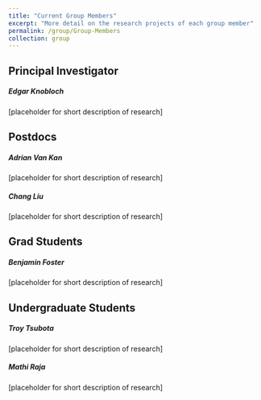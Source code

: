 ```yaml
---
title: "Current Group Members"
excerpt: "More detail on the research projects of each group member"
permalink: /group/Group-Members
collection: group
---
```


Principal Investigator
------
##### Edgar Knobloch
[placeholder for short description of research]

Postdocs
------
##### Adrian Van Kan
[placeholder for short description of research]

##### Chang Liu
[placeholder for short description of research]

Grad Students
------
##### Benjamin Foster
[placeholder for short description of research]

Undergraduate Students
------
##### Troy Tsubota
[placeholder for short description of research]

##### Mathi Raja
[placeholder for short description of research]
